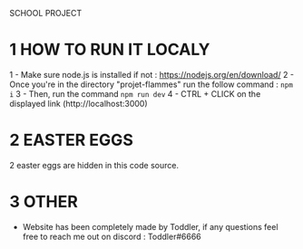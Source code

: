 SCHOOL PROJECT

# 1 HOW TO RUN IT LOCALY

1 - Make sure node.js is installed if not : https://nodejs.org/en/download/
2 - Once you're in the directory "projet-flammes" run the follow command : ```npm i```
3 - Then, run the command ```npm run dev```
4 - CTRL + CLICK on the displayed link (http://localhost:3000)

# 2 EASTER EGGS

2 easter eggs are hidden in this code source.

# 3 OTHER

- Website has been completely made by Toddler, if any questions feel free to reach me out on discord : Toddler#6666